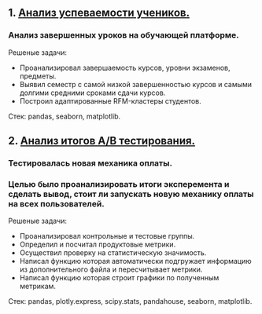 ## 1. [Анализ успеваемости учеников.]()  
###   Анализ завершенных уроков на обучающей платформе.  
   Решеные задачи:  
   - Проанализировал завершаемость курсов, уровни экзаменов, предметы.
   - Выявил семестр с самой низкой завершенностью курсов и самыми долгими средними сроками сдачи курсов.
   - Построил адаптированные RFM-кластеры студентов.

Стек: pandas, seaborn, matplotlib.

     
## 2. [Анализ итогов A/B тестирования.]()  
###   Тестировалась новая механика оплаты. 
###   Целью было проанализировать итоги эксперемента и сделать вывод, стоит ли запускать новую механику оплаты на всех пользователей.  
   Решеные задачи:
   - Проанализировал контрольные и тестовые группы.
   - Определил и посчитал продуктовые метрики.
   - Осуществил проверку на статистическую значимость.
   - Написал функцию которая автоматически подгружает информацию из дополнительного файла и пересчитывает метрики.
   - Написал функцию которая строит графики по полученным метрикам.

Стек: pandas, plotly.express, scipy.stats, pandahouse, seaborn, matplotlib.
   
